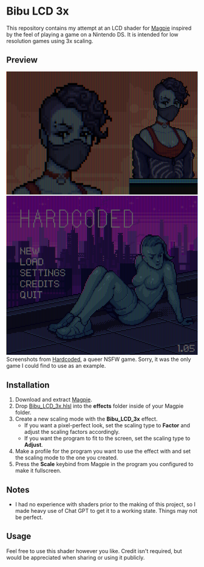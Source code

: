 # Bibu LCD 3x

This repository contains my attempt at an LCD shader for [Magpie](https://github.com/Blinue/Magpie) inspired by the feel of playing a game on a Nintendo DS. It is intended for low resolution games using 3x scaling.

## Preview

![Shader Screenshot Example](https://github.com/B1BU/Bibu-LCD-3x/raw/main/assets/Shader-Screenshot-Example.png)
![Shader Screenshot](https://github.com/B1BU/Bibu-LCD-3x/raw/main/assets/Shader-Screenshot-2.png)
Screenshots from [Hardcoded](https://store.steampowered.com/app/2693710/HARDCODED), a queer NSFW game. Sorry, it was the only game I could find to use as an example.

## Installation

1. Download and extract [Magpie](https://github.com/Blinue/Magpie/releases).
2. Drop [Bibu_LCD_3x.hlsl](https://github.com/B1BU/Bibu-LCD-3x/releases) into the **effects** folder inside of your Magpie folder.
3. Create a new scaling mode with the **Bibu_LCD_3x** effect.
	- If you want a pixel-perfect look, set the scaling type to **Factor** and adjust the scaling factors accordingly.
	- If you want the program to fit to the screen, set the scaling type to **Adjust**.
4. Make a profile for the program you want to use the effect with and set the scaling mode to the one you created.
5. Press the **Scale** keybind from Magpie in the program you configured to make it fullscreen.

## Notes

- I had no experience with shaders prior to the making of this project, so I made heavy use of Chat GPT to get it to a working state. Things may not be perfect.

## Usage

Feel free to use this shader however you like. Credit isn't required, but would be appreciated when sharing or using it publicly.

